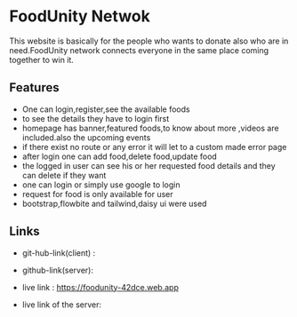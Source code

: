 
# FoodUnity Netwok

This website is basically for the people who wants to donate also who are in need.FoodUnity network connects everyone in the same place coming together to win it.


## Features

- One can login,register,see the available foods
- to see the details they have to login first
- homepage has banner,featured foods,to know about more ,videos are included.also the upcoming events
- if there exist no route or any error it will let to a custom made error page
- after login one can add food,delete food,update food
- the logged in user can see his or her requested food details and they can delete if they want
- one can login or simply use google to login
- request for food is only available for user
- bootstrap,flowbite and tailwind,daisy ui were used



## Links

- git-hub-link(client) :

- github-link(server):


- live link : https://foodunity-42dce.web.app


- live link of the server: 